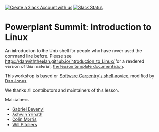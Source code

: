 [![Create a Slack Account with us](https://img.shields.io/badge/Create_Slack_Account-The_Carpentries-071159.svg)](https://swc-slack-invite.herokuapp.com/) 
 [![Slack Status](https://img.shields.io/badge/Slack_Channel-swc--shell-E01563.svg)](https://swcarpentry.slack.com/messages/C9X3XTHJ8) 


Powerplant Summit: Introduction to Linux
============

An introduction to the Unix shell for people who have never used the command line before.
Please see <https://danwiththeplan.github.io/Introduction_to_Linux/> for a rendered version of this material,
[the lesson template documentation][lesson-example].

This workshop is based on [Software Carpentry's shell-novice](https://github.com/swcarpentry/shell-novice),
modified by [Dan Jones](dan.jones@plantandfood.co.nz).

We thanks all contributors and maintainers of this lesson.

Maintainers:

* [Gabriel Devenyi][devenyi_gabriel]
* [Ashwin Srinath][srinath_ashwin]
* [Colin Morris][colin_morris]
* [Will Pitchers][will_pitchers]

[devenyi_gabriel]: http://software-carpentry.org/team/#devenyi_gabriel
[srinath_ashwin]: http://software-carpentry.org/team/#srinath_ashwin
[colin_morris]: https://github.com/colinmorris
[will_pitchers]: https://software-carpentry.org/team/#pitchers_w
[lesson-example]: https://carpentries.github.io/lesson-example/
